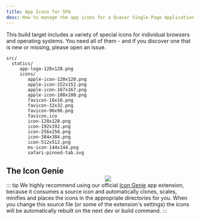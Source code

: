 ```yaml
---
title: App Icons for SPA
desc: How to manage the app icons for a Quasar Single Page Application.
---
```


This build target includes a variety of special icons for individual browsers and operating systems. You need all of them - and if you discover one that is new or missing, please open an issue.

```
src/
  statics/
     app-logo-128x128.png
     icons/
        apple-icon-120x120.png
        apple-icon-152x152.png
        apple-icon-167x167.png
        apple-icon-180x180.png
        favicon-16x16.png
        favicon-32x32.png
        favicon-96x96.png
        favicon.ico
        icon-128x128.png
        icon-192x192.png
        icon-256x256.png
        icon-384x384.png
        icon-512x512.png
        ms-icon-144x144.png
        safari-pinned-tab.svg
```

<img src="statics/img/iconfactory.png" style="float:right;max-width:15%;min-width:240px;padding-top:40px" />

## The Icon Genie

::: tip
We highly recommend using our official [Icon Genie](https://github.com/quasarframework/app-extension-icon-genie/) app extension, because it consumes a source icon and automatically clones, scales, minifies and places the icons in the appropriate directories for you. When you change this source file (or some of the extension's settings) the icons will be automatically rebuilt on the next dev or build command.
:::
